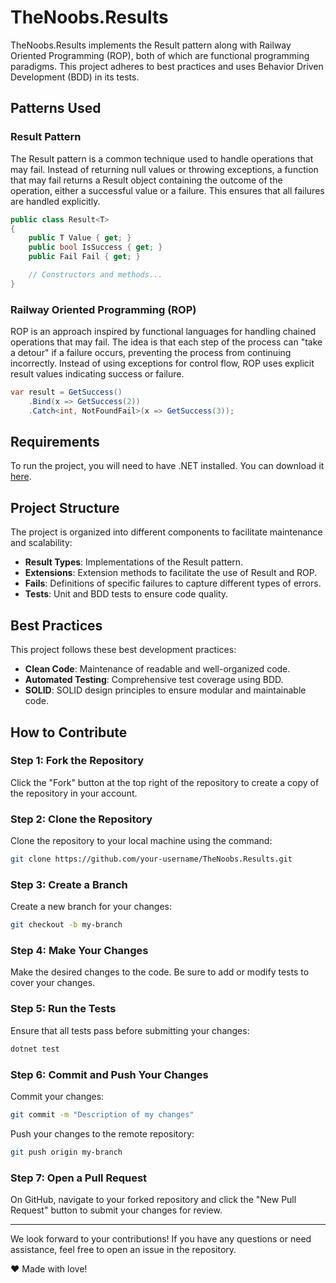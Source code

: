 ﻿# TheNoobs.Results

TheNoobs.Results implements the Result pattern along with Railway Oriented Programming (ROP), both of which are functional programming paradigms. This project adheres to best practices and uses Behavior Driven Development (BDD) in its tests.

## Patterns Used

### Result Pattern

The Result pattern is a common technique used to handle operations that may fail. Instead of returning null values or throwing exceptions, a function that may fail returns a Result object containing the outcome of the operation, either a successful value or a failure. This ensures that all failures are handled explicitly.

```csharp
public class Result<T>
{
    public T Value { get; }
    public bool IsSuccess { get; }
    public Fail Fail { get; }

    // Constructors and methods...
}
```

### Railway Oriented Programming (ROP)

ROP is an approach inspired by functional languages for handling chained operations that may fail. The idea is that each step of the process can "take a detour" if a failure occurs, preventing the process from continuing incorrectly. Instead of using exceptions for control flow, ROP uses explicit result values indicating success or failure.

```csharp
var result = GetSuccess()
    .Bind(x => GetSuccess(2))
    .Catch<int, NotFoundFail>(x => GetSuccess(3));
```

## Requirements

To run the project, you will need to have .NET installed. You can download it [here](https://dotnet.microsoft.com/download).

## Project Structure

The project is organized into different components to facilitate maintenance and scalability:

- **Result Types**: Implementations of the Result pattern.
- **Extensions**: Extension methods to facilitate the use of Result and ROP.
- **Fails**: Definitions of specific failures to capture different types of errors.
- **Tests**: Unit and BDD tests to ensure code quality.

## Best Practices

This project follows these best development practices:

- **Clean Code**: Maintenance of readable and well-organized code.
- **Automated Testing**: Comprehensive test coverage using BDD.
- **SOLID**: SOLID design principles to ensure modular and maintainable code.

## How to Contribute

### Step 1: Fork the Repository

Click the "Fork" button at the top right of the repository to create a copy of the repository in your account.

### Step 2: Clone the Repository

Clone the repository to your local machine using the command:

```sh
git clone https://github.com/your-username/TheNoobs.Results.git
```

### Step 3: Create a Branch

Create a new branch for your changes:

```sh
git checkout -b my-branch
```

### Step 4: Make Your Changes

Make the desired changes to the code. Be sure to add or modify tests to cover your changes.

### Step 5: Run the Tests

Ensure that all tests pass before submitting your changes:

```sh
dotnet test
```

### Step 6: Commit and Push Your Changes

Commit your changes:

```sh
git commit -m "Description of my changes"
```

Push your changes to the remote repository:

```sh
git push origin my-branch
```

### Step 7: Open a Pull Request

On GitHub, navigate to your forked repository and click the "New Pull Request" button to submit your changes for review.

---

We look forward to your contributions! If you have any questions or need assistance, feel free to open an issue in the repository.

♥ Made with love!
